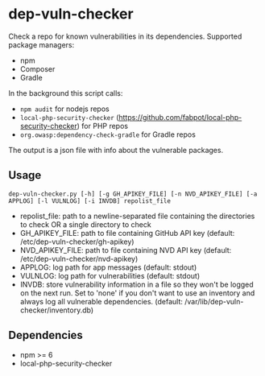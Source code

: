 # dep-vuln-checker

Check a repo for known vulnerabilities in its dependencies.
Supported package managers:
* npm
* Composer
* Gradle

In the background this script calls: 
* `npm audit` for nodejs repos
* `local-php-security-checker` (https://github.com/fabpot/local-php-security-checker) for PHP repos
* `org.owasp:dependency-check-gradle` for Gradle repos

The output is a json file with info about the vulnerable packages.

## Usage
```
dep-vuln-checker.py [-h] [-g GH_APIKEY_FILE] [-n NVD_APIKEY_FILE] [-a APPLOG] [-l VULNLOG] [-i INVDB] repolist_file
```
* repolist\_file: path to a newline-separated file containing the directories to check OR a single directory to check
* GH\_APIKEY\_FILE: path to file containing GitHub API key (default: /etc/dep-vuln-checker/gh-apikey)
* NVD\_APIKEY\_FILE: path to file containing NVD API key (default: /etc/dep-vuln-checker/nvd-apikey)
* APPLOG: log path for app messages  (default: stdout)
* VULNLOG: log path for vulnerabilities (default: stdout)
* INVDB: store vulnerability information in a file so they won't be logged on the next run. Set to 'none' if you don't want to use an inventory and always log all vulnerable dependencies. (default: /var/lib/dep-vuln-checker/inventory.db)

## Dependencies
* npm >= 6
* local-php-security-checker 
